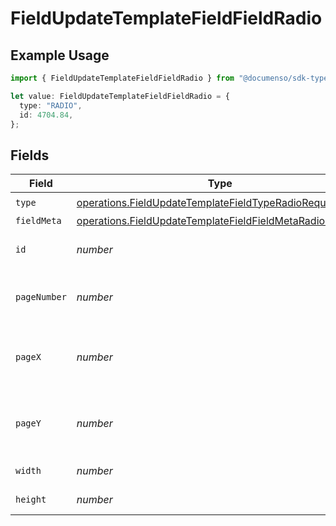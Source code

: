 # FieldUpdateTemplateFieldFieldRadio

## Example Usage

```typescript
import { FieldUpdateTemplateFieldFieldRadio } from "@documenso/sdk-typescript/models/operations";

let value: FieldUpdateTemplateFieldFieldRadio = {
  type: "RADIO",
  id: 4704.84,
};
```

## Fields

| Field                                                                                                                                | Type                                                                                                                                 | Required                                                                                                                             | Description                                                                                                                          |
| ------------------------------------------------------------------------------------------------------------------------------------ | ------------------------------------------------------------------------------------------------------------------------------------ | ------------------------------------------------------------------------------------------------------------------------------------ | ------------------------------------------------------------------------------------------------------------------------------------ |
| `type`                                                                                                                               | [operations.FieldUpdateTemplateFieldTypeRadioRequest1](../../models/operations/fieldupdatetemplatefieldtyperadiorequest1.md)         | :heavy_check_mark:                                                                                                                   | N/A                                                                                                                                  |
| `fieldMeta`                                                                                                                          | [operations.FieldUpdateTemplateFieldFieldMetaRadioRequest](../../models/operations/fieldupdatetemplatefieldfieldmetaradiorequest.md) | :heavy_minus_sign:                                                                                                                   | N/A                                                                                                                                  |
| `id`                                                                                                                                 | *number*                                                                                                                             | :heavy_check_mark:                                                                                                                   | The ID of the field to update.                                                                                                       |
| `pageNumber`                                                                                                                         | *number*                                                                                                                             | :heavy_minus_sign:                                                                                                                   | The page number the field will be on.                                                                                                |
| `pageX`                                                                                                                              | *number*                                                                                                                             | :heavy_minus_sign:                                                                                                                   | The X coordinate of where the field will be placed.                                                                                  |
| `pageY`                                                                                                                              | *number*                                                                                                                             | :heavy_minus_sign:                                                                                                                   | The Y coordinate of where the field will be placed.                                                                                  |
| `width`                                                                                                                              | *number*                                                                                                                             | :heavy_minus_sign:                                                                                                                   | The width of the field.                                                                                                              |
| `height`                                                                                                                             | *number*                                                                                                                             | :heavy_minus_sign:                                                                                                                   | The height of the field.                                                                                                             |